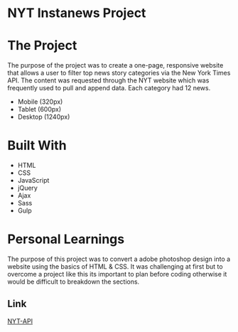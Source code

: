 # NYT Instanews Project


# The Project

The purpose of the project was to create a one-page, responsive website that allows a user to filter top news story categories via the New York Times API. The content was requested through the NYT website which was frequently used to pull and append data. Each category had 12 news.

* Mobile (320px)
* Tablet (600px)
* Desktop (1240px)


# Built With
* HTML
* CSS
* JavaScript
* jQuery
* Ajax
* Sass
* Gulp



# Personal Learnings

The purpose of this project was to convert a adobe photoshop design into a website using the basics of HTML & CSS. It was challenging at first but to overcome a project like this its important to plan before coding otherwise it would be difficult to breakdown the sections.


## Link
[NYT-API](https://mamzyk12.github.io/NYT-Instanews/) 
